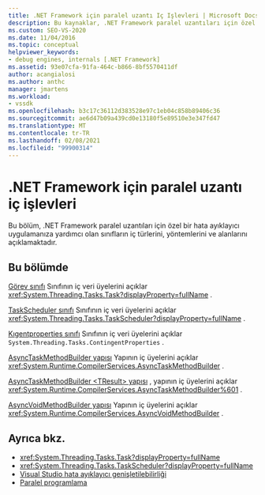 ```yaml
---
title: .NET Framework için paralel uzantı Iç Işlevleri | Microsoft Docs
description: Bu kaynaklar, .NET Framework paralel uzantıları için özel bir hata ayıklayıcı uygulamak üzere kullanılan sınıfların iç türlerini, yöntemlerini ve alanlarını anlatmaktadır.
ms.custom: SEO-VS-2020
ms.date: 11/04/2016
ms.topic: conceptual
helpviewer_keywords:
- debug engines, internals [.NET Framework]
ms.assetid: 93e07cfa-91fa-464c-b866-8bf5570411df
author: acangialosi
ms.author: anthc
manager: jmartens
ms.workload:
- vssdk
ms.openlocfilehash: b3c17c36112d383528e97c1eb04c858b89406c36
ms.sourcegitcommit: ae6d47b09a439cd0e13180f5e89510e3e347fd47
ms.translationtype: MT
ms.contentlocale: tr-TR
ms.lasthandoff: 02/08/2021
ms.locfileid: "99900314"
---
```

# <a name="parallel-extension-internals-for-the-net-framework"></a>.NET Framework için paralel uzantı iç işlevleri
Bu bölüm, .NET Framework paralel uzantıları için özel bir hata ayıklayıcı uygulamanıza yardımcı olan sınıfların iç türlerini, yöntemlerini ve alanlarını açıklamaktadır.

## <a name="in-this-section"></a>Bu bölümde
 [Görev sınıfı](../../extensibility/debugger/task-class-internal-members.md) Sınıfının iç veri üyelerini açıklar <xref:System.Threading.Tasks.Task?displayProperty=fullName> .

 [TaskScheduler sınıfı](../../extensibility/debugger/taskscheduler-class-internal-members.md) Sınıfının iç veri üyelerini açıklar <xref:System.Threading.Tasks.TaskScheduler?displayProperty=fullName> .

 [Kıgentproperties sınıfı](../../extensibility/debugger/contingentproperties-class-internal-members.md) Sınıfının iç veri üyelerini açıklar `System.Threading.Tasks.ContingentProperties` .

 [AsyncTaskMethodBuilder yapısı](../../extensibility/debugger/asynctaskmethodbuilder-structure-internal-members.md) Yapının iç üyelerini açıklar <xref:System.Runtime.CompilerServices.AsyncTaskMethodBuilder> .

 [AsyncTaskMethodBuilder \<TResult> yapısı](../../extensibility/debugger/asynctaskmethodbuilder-tresult-structure-internal-members.md) , yapının iç üyelerini açıklar <xref:System.Runtime.CompilerServices.AsyncTaskMethodBuilder%601> .

 [AsyncVoidMethodBuilder yapısı](../../extensibility/debugger/asyncvoidmethodbuilder-structure-internal-members.md) Yapının iç üyelerini açıklar <xref:System.Runtime.CompilerServices.AsyncVoidMethodBuilder> .

## <a name="see-also"></a>Ayrıca bkz.
- <xref:System.Threading.Tasks.Task?displayProperty=fullName>
- <xref:System.Threading.Tasks.TaskScheduler?displayProperty=fullName>
- [Visual Studio hata ayıklayıcı genişletilebilirliği](../../extensibility/debugger/visual-studio-debugger-extensibility.md)
- [Paralel programlama](/dotnet/standard/parallel-programming/index)
